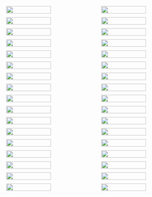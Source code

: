 <div style="display: flex; flex-wrap: wrap; gap: 10px;">
  <img src="https://github.com/user-attachments/assets/e501cbac-831e-4e46-bade-d41f0da3157c" width="49%">
  <img src="https://github.com/user-attachments/assets/67c8b768-d4b2-443c-bf9b-2a8d16495105" width="49%">
  <img src="https://github.com/user-attachments/assets/e5d7a45f-8615-4aeb-aff8-90148104b498" width="49%">
  <img src="https://github.com/user-attachments/assets/91266c67-d453-4c9a-87dc-a8c3775cafdb" width="49%">
  <img src="https://github.com/user-attachments/assets/98b0f243-71db-4569-b47b-5e2cd9bfa083" width="49%">
  <img src="https://github.com/user-attachments/assets/7720cd7c-3c83-4b98-81de-6f0d11fee816" width="49%">
  <img src="https://github.com/user-attachments/assets/52e96039-d310-4eba-abd1-b9aed11a2d0e" width="49%">
  <img src="https://github.com/user-attachments/assets/b8951ec8-8a9a-4d4f-97ba-fd85d0609d52" width="49%">
  <img src="https://github.com/user-attachments/assets/8bd65b29-45eb-4d30-b8a0-a7466f218cbd" width="49%">
  <img src="https://github.com/user-attachments/assets/55638402-bfc2-4dba-abf5-330e1f32e9b7" width="49%">
  <img src="https://github.com/user-attachments/assets/e2a14ed7-bfcd-46c1-b50d-8da1e7b36bf8" width="49%">
  <img src="https://github.com/user-attachments/assets/0b3d0325-dc58-4f6a-8d37-f906d1c0c401" width="49%">
  <img src="https://github.com/user-attachments/assets/1c07b1fa-1bdc-4448-87b2-46425c995255" width="49%">
  <img src="https://github.com/user-attachments/assets/1881b17c-2057-4040-9c39-9d041ca03a62" width="49%">
  <img src="https://github.com/user-attachments/assets/ddd2ecc9-4bfa-4d9a-98f7-6c74880e3562" width="49%">
  <img src="https://github.com/user-attachments/assets/15127c95-a160-4b61-80a5-f863ceb2d7c9" width="49%">
  <img src="https://github.com/user-attachments/assets/670d51d3-db05-4328-b930-ea3783409145" width="49%">
  <img src="https://github.com/user-attachments/assets/e1d146ee-1cd4-4d59-807b-3162df498a29" width="49%">
  <img src="https://github.com/user-attachments/assets/aa3fd385-c0c2-4f8b-98ad-7cea5b0f8fe2" width="49%">
  <img src="https://github.com/user-attachments/assets/c8f083e0-1099-414e-b400-264e0dd7fd6a" width="49%">
  <img src="https://github.com/user-attachments/assets/8c2bfc02-d111-49eb-a208-010a46e01b65" width="49%">
  <img src="https://github.com/user-attachments/assets/96239fc2-310d-4de9-a89c-8362649f7816" width="49%">
  <img src="https://github.com/user-attachments/assets/087d4e2c-62fa-4489-82cf-6f7e8c1a2d78" width="49%">
  <img src="https://github.com/user-attachments/assets/b289ce37-08ec-491d-8842-18b8d0000495" width="49%">
  <img src="https://github.com/user-attachments/assets/27446ded-ddef-4ca0-870b-d86234fb3913" width="49%">
  <img src="https://github.com/user-attachments/assets/5d1f1c7a-12a7-4d80-8c65-62d59669135c" width="49%">
  <img src="https://github.com/user-attachments/assets/b3364c2f-47a3-4e64-bf2f-802961daf8ab" width="49%">
  <img src="https://github.com/user-attachments/assets/e8332da6-239f-4da7-9b1c-fb0da30be6aa" width="49%">
  <img src="https://github.com/user-attachments/assets/aa911f5a-d67e-4e17-ab5c-d284f888a59a" width="49%">
  <img src="https://github.com/user-attachments/assets/a80fbbd6-3cdc-4972-9185-ee4973cc4a93" width="49%">
  <img src="https://github.com/user-attachments/assets/5f5b2b76-0c72-4798-a80d-f637e085519c" width="49%">
  <img src="https://github.com/user-attachments/assets/719fd5d6-8474-45b0-99d3-f658955ea9b9" width="49%">
  <img src="https://github.com/user-attachments/assets/9dbbcd8d-c75d-4cc8-9940-5354ab3226c3" width="49%">
  <img src="https://github.com/user-attachments/assets/ca86e4c6-e37f-4beb-9339-eb3f3657937e" width="49%">
</div>

